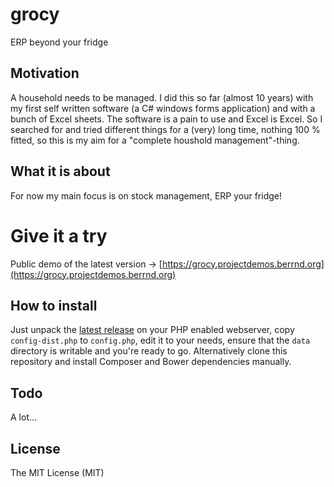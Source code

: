 # grocy
ERP beyond your fridge

## Motivation
A household needs to be managed. I did this so far (almost 10 years) with my first self written software (a C# windows forms application) and with a bunch of Excel sheets. The software is a pain to use and Excel is Excel. So I searched for and tried different things for a (very) long time, nothing 100 % fitted, so this is my aim for a "complete houshold management"-thing.

## What it is about
For now my main focus is on stock management, ERP your fridge!

# Give it a try
Public demo of the latest version &rarr; [https://grocy.projectdemos.berrnd.org](https://grocy.projectdemos.berrnd.org) 

## How to install
Just unpack the [latest release](https://github.com/berrnd/grocy/releases/latest) on your PHP enabled webserver, copy `config-dist.php` to `config.php`, edit it to your needs, ensure that the `data` directory is writable and you're ready to go. Alternatively clone this repository and install Composer and Bower dependencies manually.

## Todo
A lot...

## License
The MIT License (MIT)
